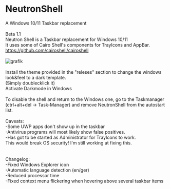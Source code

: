 # NeutronShell
A Windows 10/11 Taskbar replacement<br>
<br>
Beta 1.1<br>
Neutron Shell is a Taskbar replacement for Windows 10/11<br>
It uses some of Cairo Shell's components for TrayIcons and AppBar.<br>
https://github.com/cairoshell/cairoshell<br>
<br>
![grafik](https://github.com/decipher2k/NeutronShell/assets/18600621/0e4c5011-a4fe-4988-be3a-3593de908cf7)
<br>
<br>
Install the theme provided in the "releses" section to change the windows look&feel to a dark template.<br>
(Simply doublecklick it)<br>
Activate Darkmode in Windows<br>
<br>
To disable the shell and return to the Windows one, go to the Taskmanager (ctrl+alt+del -> Task-Manager) and remove NeutronShell from the autostart list.<br>
<br>
Caveats:<br>
-Some UWP apps don't show up in the taskbar<br>
-Antivirus programs will most likely show false positives.<br>
-Has got to be started as Administrator for TrayIcons to work.<br>
 This would break OS security! I'm still working at fixing this.<br>
<br><br>
Changelog:<br>
-Fixed Windows Explorer icon<br>
-Automatic language detection (en/ger)<br>
-Reduced processor time<br>
-Fixed context menu flickering when hovering above several taskbar items
